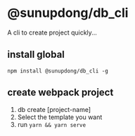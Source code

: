 # @sunupdong/db_cli
A cli to create project quickly...

## install global

`npm install @sunupdong/db_cli -g`

## create webpack project

1. db create [project-name]
2. Select the template you want
3. run `yarn && yarn serve`